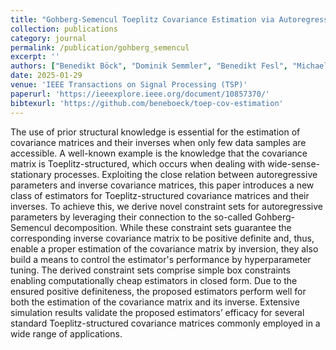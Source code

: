 ```yaml
---
title: "Gohberg-Semencul Toeplitz Covariance Estimation via Autoregressive Parameters"
collection: publications
category: journal
permalink: /publication/gohberg_semencul
excerpt: ''
authors: ["Benedikt Böck", "Dominik Semmler", "Benedikt Fesl", "Michael Baur", "Wolfgang Utschick"]
date: 2025-01-29
venue: 'IEEE Transactions on Signal Processing (TSP)'
paperurl: 'https://ieeexplore.ieee.org/document/10857370/'
bibtexurl: 'https://github.com/beneboeck/toep-cov-estimation'
---
```

The use of prior structural knowledge is essential for the estimation of covariance matrices and their inverses when only few data samples are accessible. A well-known example is the knowledge that the covariance matrix is Toeplitz-structured, which occurs when dealing with wide-sense-stationary processes. Exploiting the close relation between autoregressive parameters and inverse covariance matrices, this paper introduces a new class of estimators for Toeplitz-structured covariance matrices and their inverses. To achieve this, we derive novel constraint sets for autoregressive parameters by leveraging their connection to the so-called Gohberg-Semencul decomposition. While these constraint sets guarantee the corresponding inverse covariance matrix to be positive definite and, thus, enable a proper estimation of the covariance matrix by inversion, they also build a means to control the estimator's performance by hyperparameter tuning. The derived constraint sets comprise simple box constraints enabling computationally cheap estimators in closed form. Due to the ensured positive definiteness, the proposed estimators perform well for both the estimation of the covariance matrix and its inverse. Extensive simulation results validate the proposed estimators’ efficacy for several standard Toeplitz-structured covariance matrices commonly employed in a wide range of applications.